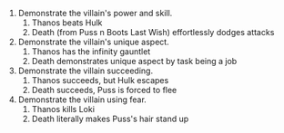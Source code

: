 1. Demonstrate the villain's power and skill.
	1. Thanos beats Hulk
	2. Death (from Puss n Boots Last Wish) effortlessly dodges attacks
2. Demonstrate the villain's unique aspect.
	1. Thanos has the infinity gauntlet
	2. Death demonstrates unique aspect by task being a job
3. Demonstrate the villain succeeding.
	1. Thanos succeeds, but Hulk escapes
	2. Death succeeds, Puss is forced to flee
4. Demonstrate the villain using fear.
	1. Thanos kills Loki
	2. Death literally makes Puss's hair stand up